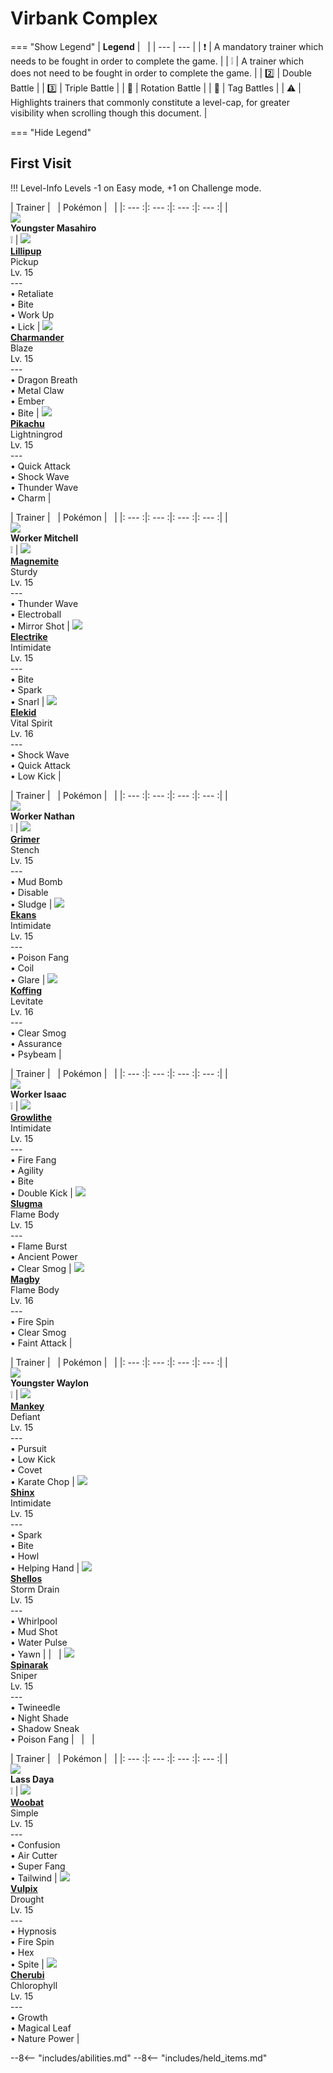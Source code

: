 # Virbank Complex

=== "Show Legend"
    | __Legend__ | &nbsp; |
    | --- | --- |
    | :exclamation: | A mandatory trainer which needs to be fought in order to complete the game. |
    | :grey_exclamation: | A trainer which does not need to be fought in order to complete the game. |
    | :two:  | Double Battle | 
    |  :three:  | Triple Battle |
    | :arrows_counterclockwise:  | Rotation Battle |
    | :handshake: | Tag Battles |
    | :warning: | Highlights trainers that commonly constitute a level-cap, for greater visibility when scrolling though this document. |

=== "Hide Legend"
&nbsp;

## First Visit

!!! Level-Info
    Levels -1 on Easy mode, +1 on Challenge mode.

| Trainer | &nbsp; | Pokémon | &nbsp; |
|: --- :|: --- :|: --- :|: --- :|
| <br>![][YoungsterMasahiro]<br>__Youngster Masahiro__<br>:grey_exclamation:  | ![][506] <br> __[Lillipup]__ <br>Pickup<br>Lv. 15<br>---<br>• Retaliate<br>• Bite<br>• Work Up<br>• Lick | ![][4] <br> __[Charmander]__ <br>Blaze<br>Lv. 15<br>---<br>• Dragon Breath<br>• Metal Claw<br>• Ember<br>• Bite | ![][25] <br> __[Pikachu]__ <br>Lightningrod<br>Lv. 15<br>---<br>• Quick Attack<br>• Shock Wave<br>• Thunder Wave<br>• Charm |

| Trainer | &nbsp; | Pokémon | &nbsp; |
|: --- :|: --- :|: --- :|: --- :|
| <br>![][WorkerMitchell]<br>__Worker Mitchell__<br>:grey_exclamation:  | ![][81] <br> __[Magnemite]__ <br>Sturdy<br>Lv. 15<br>---<br>• Thunder Wave<br>• Electroball<br>• Mirror Shot | ![][309] <br> __[Electrike]__ <br>Intimidate<br>Lv. 15<br>---<br>• Bite<br>• Spark<br>• Snarl | ![][239] <br> __[Elekid]__ <br>Vital Spirit<br>Lv. 16<br>---<br>• Shock Wave<br>• Quick Attack<br>• Low Kick |

| Trainer | &nbsp; | Pokémon | &nbsp; |
|: --- :|: --- :|: --- :|: --- :|
| <br>![][WorkerNathan]<br>__Worker Nathan__<br>:grey_exclamation:  | ![][88] <br> __[Grimer]__ <br>Stench<br>Lv. 15<br>---<br>• Mud Bomb<br>• Disable<br>• Sludge | ![][23] <br> __[Ekans]__ <br>Intimidate<br>Lv. 15<br>---<br>• Poison Fang<br>• Coil<br>• Glare | ![][109] <br> __[Koffing]__ <br>Levitate<br>Lv. 16<br>---<br>• Clear Smog<br>• Assurance<br>• Psybeam |

| Trainer | &nbsp; | Pokémon | &nbsp; |
|: --- :|: --- :|: --- :|: --- :|
| <br>![][WorkerIsaac]<br>__Worker Isaac__<br>:grey_exclamation:  | ![][58] <br> __[Growlithe]__ <br>Intimidate<br>Lv. 15<br>---<br>• Fire Fang<br>• Agility<br>• Bite<br>• Double Kick | ![][218] <br> __[Slugma]__ <br>Flame Body<br>Lv. 15<br>---<br>• Flame Burst<br>• Ancient Power<br>• Clear Smog | ![][240] <br> __[Magby]__ <br>Flame Body<br>Lv. 16<br>---<br>• Fire Spin<br>• Clear Smog<br>• Faint Attack |

| Trainer | &nbsp; | Pokémon | &nbsp; |
|: --- :|: --- :|: --- :|: --- :|
| <br>![][YoungsterWaylon]<br>__Youngster Waylon__<br>:grey_exclamation:  | ![][56] <br> __[Mankey]__ <br>Defiant<br>Lv. 15<br>---<br>• Pursuit<br>• Low Kick<br>• Covet<br>• Karate Chop | ![][403] <br> __[Shinx]__ <br>Intimidate<br>Lv. 15<br>---<br>• Spark<br>• Bite<br>• Howl<br>• Helping Hand | ![][422] <br> __[Shellos]__ <br>Storm Drain<br>Lv. 15<br>---<br>• Whirlpool<br>• Mud Shot<br>• Water Pulse<br>• Yawn |
| &nbsp; | ![][167] <br> __[Spinarak]__ <br>Sniper<br>Lv. 15<br>---<br>• Twineedle<br>• Night Shade<br>• Shadow Sneak<br>• Poison Fang | &nbsp; | &nbsp; |

| Trainer | &nbsp; | Pokémon | &nbsp; |
|: --- :|: --- :|: --- :|: --- :|
| <br>![][LassDaya]<br>__Lass Daya__<br>:grey_exclamation:  | ![][527] <br> __[Woobat]__ <br>Simple<br>Lv. 15<br>---<br>• Confusion<br>• Air Cutter<br>• Super Fang<br>• Tailwind | ![][37] <br> __[Vulpix]__ <br>Drought<br>Lv. 15<br>---<br>• Hypnosis<br>• Fire Spin<br>• Hex<br>• Spite | ![][420] <br> __[Cherubi]__ <br>Chlorophyll<br>Lv. 15<br>---<br>• Growth<br>• Magical Leaf<br>• Nature Power |





--8<-- "includes/abilities.md"
--8<-- "includes/held_items.md"

[YoungsterMasahiro]: ../img/Trainers/Youngster.gif
[506]: ../img/animated/506.gif
[Lillipup]: ../pokemons/506/
[4]: ../img/animated/4.gif
[Charmander]: ../pokemons/004/
[25]: ../img/animated/25.gif
[Pikachu]: ../pokemons/025/
[WorkerMitchell]: ../img/Trainers/Worker.gif
[81]: ../img/animated/81.gif
[Magnemite]: ../pokemons/081/
[309]: ../img/animated/309.gif
[Electrike]: ../pokemons/309/
[239]: ../img/animated/239.gif
[Elekid]: ../pokemons/239/
[WorkerNathan]: ../img/Trainers/Worker.gif
[88]: ../img/animated/88.gif
[Grimer]: ../pokemons/088/
[23]: ../img/animated/23.gif
[Ekans]: ../pokemons/023/
[109]: ../img/animated/109.gif
[Koffing]: ../pokemons/109/
[WorkerIsaac]: ../img/Trainers/Worker.gif
[58]: ../img/animated/58.gif
[Growlithe]: ../pokemons/058/
[218]: ../img/animated/218.gif
[Slugma]: ../pokemons/218/
[240]: ../img/animated/240.gif
[Magby]: ../pokemons/240/
[YoungsterWaylon]: ../img/Trainers/Youngster.gif
[56]: ../img/animated/56.gif
[Mankey]: ../pokemons/056/
[403]: ../img/animated/403.gif
[Shinx]: ../pokemons/403/
[422]: ../img/animated/422.gif
[Shellos]: ../pokemons/422/
[167]: ../img/animated/167.gif
[Spinarak]: ../pokemons/167/
[LassDaya]: ../img/Trainers/Lass.gif
[527]: ../img/animated/527.gif
[Woobat]: ../pokemons/527/
[37]: ../img/animated/37.gif
[Vulpix]: ../pokemons/037/
[420]: ../img/animated/420.gif
[Cherubi]: ../pokemons/420/
